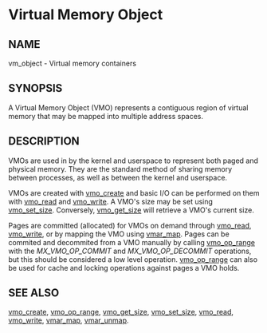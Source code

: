 # Virtual Memory Object

## NAME

vm\_object - Virtual memory containers

## SYNOPSIS

A Virtual Memory Object (VMO) represents a contiguous region of virtual memory
that may be mapped into multiple address spaces.

## DESCRIPTION

VMOs are used in by the kernel and userspace to represent both paged and physical memory.
They are the standard method of sharing memory between processes, as well as between the kernel and
userspace.

VMOs are created with [vmo_create](../syscalls/vmo_create.md) and basic I/O can be
performed on them with [vmo_read](../syscalls/vmo_read.md) and [vmo_write](../syscalls/vmo_write.md). A VMO's size may be set using [vmo_set_size](../syscalls/vmo_set_size.md). Conversely, [vmo_get_size](../syscalls/vmo_get_size.md) will retrieve a VMO's current size.

Pages are committed (allocated) for VMOs on demand through [vmo_read](../syscalls/vmo_read.md), [vmo_write](../syscalls/vmo_write.md), or by mapping the
VMO using [vmar_map](../syscalls/vmar_map.md). Pages can be commited and decommited from a VMO manually by calling
[vmo_op_range](../syscalls/vmo_op_range.md) with the *MX_VMO_OP_COMMIT* and *MX_VMO_OP_DECOMMIT*
operations, but this should be considered a low level operation. [vmo_op_range](../syscalls/vmo_op_range.md) can also be used for cache and locking operations against pages a VMO holds.

## SEE ALSO

[vmo_create](../syscalls/vmo_create.md),
[vmo_op_range](../syscalls/vmo_op_range.md),
[vmo_get_size](../syscalls/vmo_get_size.md),
[vmo_set_size](../syscalls/vmo_set_size.md),
[vmo_read](../syscalls/vmo_read.md),
[vmo_write](../syscalls/vmo_write.md),
[vmar_map](../syscalls/vmar_map.md),
[vmar_unmap](../syscalls/vmar_unmap.md).
